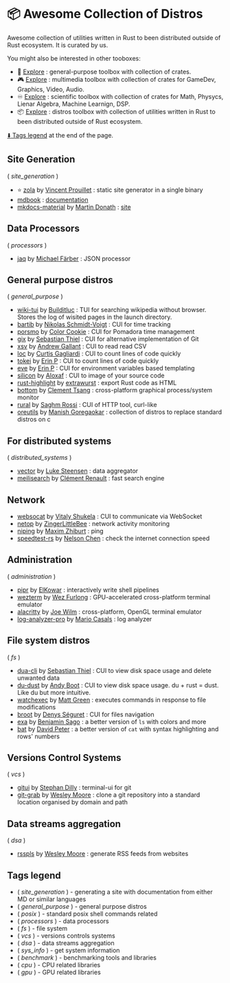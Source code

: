 # :package: Awesome Collection of Distros

Awesome collection of utilities written in Rust to been distributed outside of Rust ecosystem. It is curated by us.

You might also be interested in other tooboxes:

- :wrench: [Explore](./toolbox_general.md) : general-purpose toolbox with collection of crates.
- :video_game: [Explore](./toolbox_multimedia.md) : multimedia toolbox with collection of crates for GameDev, Graphics, Video, Audio.
- :infinity: [Explore](./toolbox_scientific.md) : scientific toolbox with collection of crates for Math, Physycs, Lienar Algebra, Machine Learnign, DSP.
- :package: [Explore](./toolbox_distros.md) : distros toolbox with collection of utilities written in Rust to been distributed outside of Rust ecosystem.

[:arrow_down: Tags legend](#tags-legend) at the end of the page.

<!-- - []() by []() : -->

## Site Generation

( _site_generation_ )

- ⭐ [zola](https://github.com/getzola/zola) by [Vincent Prouillet](https://github.com/Keats) : static site generator in a single binary
- [mdbook](https://github.com/rust-lang/mdBook) : [documentation](http://rust-lang.github.io/mdBook/index.html)
- [mkdocs-material](https://github.com/squidfunk/mkdocs-material) by [Martin Donath](https://github.com/squidfunk) : [site](https://squidfunk.github.io/mkdocs-material/)

## Data Processors

( _processors_ )

- [jaq](https://github.com/01mf02/jaq) by [Michael Färber](https://github.com/01mf02) : JSON processor

## General purpose distros

( _general_purpose_ )

- [wiki-tui](https://github.com/Builditluc/wiki-tui) by [Builditluc](https://github.com/Builditluc) : TUI for searching wikipedia without browser. Stores the log of wisited pages in the launch directory.
- [bartib](https://github.com/nikolassv/bartib) by [Nikolas Schmidt-Voigt](https://github.com/nikolassv) : CUI for time tracking
- [porsmo](https://crates.io/crates/porsmo) by [Color Cookie](https://github.com/ColorCookie-dev) : CUI for Pomadora time management
- [gix](https://github.com/Byron/gitoxide) by [Sebastian Thiel](https://github.com/Byron) : CUI for alternative implementation of Git
- [xsv](https://github.com/BurntSushi/xsv) by [Andrew Gallant](https://github.com/BurntSushi) : CUI to read read CSV
- [loc](https://github.com/cgag/loc) by [Curtis Gagliardi](https://github.com/cgag) : CUI to count lines of code quickly
- [tokei](https://github.com/XAMPPRocky/tokei) by [Erin P](https://github.com/XAMPPRocky) : CUI to count lines of code quickly
- [eve](https://github.com/XAMPPRocky/eve) by [Erin P](https://github.com/XAMPPRocky) : CUI for environment variables based templating
- [silicon](https://github.com/Aloxaf/silicon) by [Aloxaf](https://github.com/Aloxaf) : CUI to image of your source code
- [rust-highlight](https://github.com/KokaKiwi/rust-highlight) by [extrawurst](https://github.com/KokaKiwi) : export Rust code as HTML
- [bottom](https://github.com/ClementTsang/bottom) by [Clement Tsang](https://github.com/ClementTsang) : cross-platform graphical process/system monitor
- [rural](https://github.com/saghm/rural) by [Saghm Rossi](https://github.com/saghm) : CUI of HTTP tool, curl-like
- [oreutils](https://github.com/Manishearth/oreutils) by [Manish Goregaokar](https://github.com/Manishearth) : collection of distros to replace standard distros on c

## For distributed systems

( _distributed_systems_ )

- [vector](https://github.com/vectordotdev/vector) by [Luke Steensen](https://github.com/lukesteensen) : data aggregator
- [meilisearch](https://github.com/meilisearch/meilisearch) by [Clément Renault](https://github.com/Kerollmops) : fast search engine

<!-- xxx : move to backend -->

## Network

- [websocat](https://github.com/vi/websocat) by [Vitaly Shukela](https://github.com/vi) : CUI to communicate via WebSocket
- [netop](https://github.com/ZingerLittleBee/netop) by [ZingerLittleBee](https://github.com/ZingerLittleBee) : network activity monitoring
- [niping](https://github.com/zhiburt/niping) by [Maxim Zhiburt](https://github.com/zhiburt) : ping
- [speedtest-rs](https://github.com/nelsonjchen/speedtest-rs) by [Nelson Chen](https://github.com/nelsonjchen) : check the internet connection speed

## Administration

( _administration_ )

- [pipr](https://github.com/elkowar/pipr) by [ElKowar](https://github.com/elkowar) : interactively write shell pipelines
- [wezterm](https://github.com/wez/wezterm) by [Wez Furlong](https://github.com/wez) : GPU-accelerated cross-platform terminal emulator
- [alacritty](https://github.com/alacritty/alacritty) by [Joe Wilm](https://github.com/jwilm) : cross-platform, OpenGL terminal emulator
- [log-analyzer-pro](https://github.com/MrCasCode/log-analyzer-pro) by [Mario Casals](https://github.com/MrCasCode) : log analyzer

## File system distros

( _fs_ )

- [dua-cli](https://github.com/Byron/dua-cli) by [Sebastian Thiel](https://github.com/Byron) : CUI to view disk space usage and delete unwanted data
- [du-dust](https://github.com/bootandy/dust) by [Andy Boot](https://www.nuclearcarrot.co.uk/aboutme/) : CUI to view disk space usage. du + rust = dust. Like du but more intuitive.
- [watchexec](https://github.com/watchexec/watchexec) by [Matt Green](https://github.com/mattgreen) : executes commands in response to file modifications
- [broot](https://github.com/Canop/broot) by [Denys Séguret](https://github.com/Canop) : CUI for files navigation
- [exa](https://github.com/ogham/exa) by [Benjamin Sago](https://github.com/ogham) : a better version of `ls` with colors and more
- [bat](https://github.com/sharkdp/bat) by [David Peter](https://github.com/sharkdp) : a better version of `cat` with syntax highlighting and rows' numbers

## Versions Control Systems

( _vcs_ )

- [gitui](https://github.com/extrawurst/gitui) by [Stephan Dilly](https://github.com/extrawurst) : terminal-ui for git
- [git-grab](https://github.com/wezm/git-grab) by [Wesley Moore](https://github.com/wezm) : clone a git repository into a standard location organised by domain and path

## Data streams aggregation

( _dsa_ )

- [rsspls](https://github.com/wezm/rsspls) by [Wesley Moore](https://github.com/wezm) : generate RSS feeds from websites

<!-- ## System / CPU info

( _sys_info_ )

- [Acpi](https://github.com/rust-osdev/acpi) by [Rust OSDev](https://github.com/rust-osdev) : a library to parse ACPI tables and AML
- [pcics](https://github.com/pepyaka/pcics) by [Mikhail Bratchikov](https://github.com/pepyaka) : PCI configuration space
- [sysinfo](https://github.com/GuillaumeGomez/sysinfo) by [Guillaume Gomez](https://github.com/GuillaumeGomez) : a crate used to get a system's information
- [nixinfo](https://github.com/Phate6660/nixinfo) by [Cpt.Howdy](https://github.com/Phate6660) : a lib crate for gathering system info such as cpu, distro, environment, kernel, etc
- [sys-info-rs](https://github.com/FillZpp/sys-info-rs) by [Siyu Wang](https://github.com/FillZpp) : get system information in Rust
- [systemstat](https://github.com/unrelentingtech/systemstat) by [unrelentingtech](https://github.com/unrelentingtech) : a Rust library for getting system information/statistics
- [rtop](https://github.com/narendasan/rtop) by [Naren Dasan](https://github.com/narendasan) : a system montior inspired by gtop implemented in Rust


( _sys_info_ ) ( _cpu_ )

- [Cupid](https://github.com/FillZpp) by [Jake Goulding](https://github.com/shepmaster) : native Rust access to the x86 and x86_64 CPUID instruction
- [cpuid](https://github.com/gz/rust-cpuid) by [Gerd Zellweger](https://github.com/gz) : a library to parse the x86 CPUID instruction, written in rust with no external dependencies
- [cpufeatures](https://github.com/rustcrypto/utils/tree/HEAD/cpufeatures) by [cpuid](https://github.com/RustCrypto) : lightweight and efficient runtime CPU feature detection for aarch64 and x86/x86_64 targets

( _sys_info_ ) ( _gpu_ )

- [gpuinfo](https://github.com/BDHU/gpuinfo) by [Edward Hu](https://github.com/BDHU) : a small command-line tool used to query and monitor GPU status
- [gpu-info](https://crates.io/crates/gpu-info) : a minimal command-line utility for querying GPU status

## Benchmark

( _benchmark_ )

- [hyperfine](https://github.com/sharkdp/hyperfine) by [David Peter](https://github.com/sharkdp) : a command-line benchmarking tool
- [glassbench](https://github.com/Canop/glassbench) by [Denys Séguret](https://github.com/Canop) : a micro-benchmark library with memory, to use with cargo bench
- [Criterion.rs](https://github.com/bheisler/criterion.rs) by [Brook Heisler](https://github.com/bheisler) : statistics-driven Microbenchmarking

( _benchmark_ ) ( _cpu_ )

- [ulid-rs](https://github.com/suyash/ulid-rs) by [Suyash](https://github.com/suyash) : Rust implementation of "Universally Unique Lexicographically Sortable Identifier" algorithm
- [Iai](https://github.com/bheisler/iai) by [Brook Heisler](https://github.com/bheisler) : experimental One-shot Benchmark Framework
- [Shumai](https://github.com/XiangpengHao/shumai) by [Xiangpeng Hao](https://github.com/XiangpengHao) : a multi-thread benchmarking framework that produces accurate and reproducible results
- [gemm-benchmark](https://github.com/danieldk/gemm-benchmark) by [Daniël de Kok](https://github.com/danieldk) : a small [sd]gemm benchmark based, similar to ACES DGEMM

( _benchmark_ ) ( _gpu_ )

- [criterion-cuda](https://github.com/theHamsta/criterion-cuda) by [Stephan Seitz](https://github.com/theHamsta) : crate provides the Measurement CudaTime for benchmarking CUDA kernels using criterion-rs
- [rustGPU](https://github.com/eholk/RustGPU) by [Eric Holk](https://github.com/eholk) : a proof of concept for writing GPU kernels in Rust
- [opencl3](https://github.com/kenba/opencl3) by [Ken Barker](https://github.com/kenba) : implementation of the Khronos OpenCL API
- [rust-aes-proofs](https://github.com/subspace/rust-aes-proofs) by [subspace](https://github.com/subspace) : various AES-based Proof-of-Replication and Proof-of-Time implementations and benchmarks -->

<!-- qqq : add tag::utility for each utility -->
<!-- qqq : sort tags -->
<!-- qqq : emoji instead of tags? -->

## Tags legend

- ( _site_generation_ ) - generating a site with documentation from either MD or similar languages
- ( _general_purpose_ ) - general purpose distros
- ( _posix_ ) - standard posix shell commands related
- ( _processors_ ) - data processors
- ( _fs_ ) - file system
- ( _vcs_ ) - versions controls systems
- ( _dsa_ ) - data streams aggregation
- ( _sys_info_ ) - get system information
- ( _benchmark_ ) - benchmarking tools and libraries
- ( _cpu_ ) - CPU related libraries
- ( _gpu_ ) - GPU related libraries
